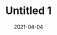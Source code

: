 ---
title: 'Untitled 1'
description: 'An attempt to not only practice filming by myself but to express the solace I experience from weightlifting.'
link: 'https://www.youtube.com/embed/1SAEJwkoyx0'
date: '2021-04-04'
---
